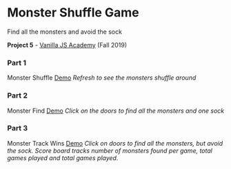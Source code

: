 # Monster Shuffle Game
Find all the monsters and avoid the sock

**Project 5** - [Vanilla JS Academy](https://vanillajsacademy.com/) (Fall 2019)


### Part 1
Monster Shuffle [Demo](https://letioneill.github.io/monster-find/01-monster-shuffle.html)
*Refresh to see the monsters shuffle around*

### Part 2
Monster Find [Demo](https://letioneill.github.io/monster-find/02-monster-find.html)
*Click on the doors to find all the monsters and one sock*

### Part 3
Monster Track Wins  [Demo](https://letioneill.github.io/monster-find/03-monster-track-wins.html)
*Click on doors to find all the monsters, but avoid the sock. Score board tracks number of monsters found per game, total games played and total games played.*
